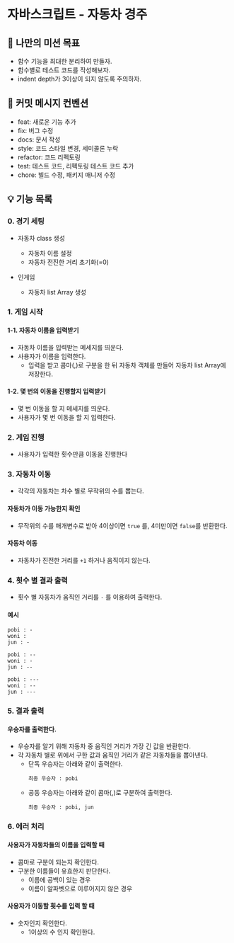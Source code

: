 # 자바스크립트 - 자동차 경주

## 🏁 나만의 미션 목표

- 함수 기능을 최대한 분리하여 만들자.
- 함수별로 테스트 코드를 작성해보자.
- indent depth가 3이상이 되지 않도록 주의하자.


## 📝 커밋 메시지 컨벤션

- feat: 새로운 기능 추가
- fix: 버그 수정
- docs: 문서 작성
- style: 코드 스타일 변경, 세미콜론 누락
- refactor: 코드 리펙토링
- test: 테스트 코드, 리펙토링 테스트 코드 추가
- chore: 빌드 수정, 패키지 매니저 수정

## 💡 기능 목록

### 0. 경기 세팅

- 자동차 class 생성
  - 자동차 이름 설정
  - 자동차 전진한 거리 초기화(=0)

- 인게임
  - 자동차 list Array 생성

### 1. 게임 시작
#### 1-1. 자동차 이름을 입력받기

- 자동차 이름을 입력받는 메세지를 띄운다.
- 사용자가 이름을 입력한다.
  - 입력을 받고 콤마(,)로 구분을 한 뒤 자동차 객체를 만들어 자동차 list Array에 저장한다.

#### 1-2. 몇 번의 이동을 진행할지 입력받기

- 몇 번 이동을 할 지 메세지를 띄운다.
- 사용자가 몇 번 이동을 할 지 입력한다. 

### 2. 게임 진행

- 사용자가 입력한 횟수만큼 이동을 진행한다
  
### 3. 자동차 이동

- 각각의 자동차는 차수 별로 무작위의 수를 뽑는다.

#### 자동차가 이동 가능한지 확인

- 무작위의 수를 매개변수로 받아 4이상이면 `true` 를, 4미만이면 `false`를 반환한다.

#### 자동차 이동

- 자동차가 진전한 거리를 `+1` 하거나 움직이지 않는다.

### 4. 횟수 별 결과 출력

- 횟수 별 자동차가 움직인 거리를 `-` 를 이용하여 출력한다.

#### 예시
```
pobi : -
woni : 
jun : -

pobi : --
woni : -
jun : --

pobi : ---
woni : --
jun : ---

```

### 5. 결과 출력

#### 우승자를 출력한다.

- 우승자를 알기 위해 자동차 중 움직인 거리가 가장 긴 값을 반환한다.
- 각 자동차 별로 위에서 구한 값과 움직인 거리가 같은 자동차들을 뽑아낸다.
  - 단독 우승자는 아래와 같이 출력한다.
    ```
    최종 우승자 : pobi
    ```
  - 공동 우승자는 아래와 같이 콤마(,)로 구분하여 출력한다.
    ```
    최종 우승자 : pobi, jun
    ```
  
### 6. 에러 처리

#### 사용자가 자동차들의 이름을 입력할 때

- 콤마로 구분이 되는지 확인한다.
- 구분한 이름들이 유효한지 판단한다.
  - 이름에 공백이 있는 경우
  - 이름이 알파벳으로 이루어지지 않은 경우

#### 사용자가 이동할 횟수를 입력 할 때 

- 숫자인지 확인한다.
  - 1이상의 수 인지 확인한다.
